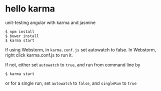 hello karma
=====

unit-testing angular with karma and jasmine

```
$ npm install
$ bower install
$ karma start
```


If using Webstorm, in `karma.conf.js` set autowatch to false. In Webstorm, right click karma.conf.js
to run it.


If not, either set `autowatch` to `true`, and run from command line by
```
$ karma start
```
or for a single run, set `autowatch` to `false`, and `singleRun` to `true`

